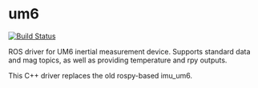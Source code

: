 um6
===

[![Build Status](https://travis-ci.org/clearpathrobotics/um6.png)](https://travis-ci.org/clearpathrobotics/um6)

ROS driver for UM6 inertial measurement device. Supports standard data and mag topics, as well as providing temperature and rpy outputs.

This C++ driver replaces the old rospy-based imu_um6.
